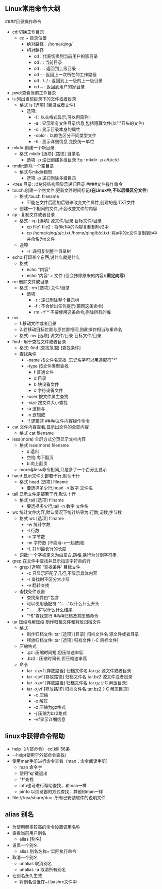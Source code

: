 ## Linux常用命令大纲
####目录操作命令
- cd:切换工作目录
  - cd + 目录位置
    - 绝对路径：/home/qing/
    - 相对路径  
      - cd : 代表切换到当前用户的家目录
      - cd . : 当前目录
      - cd .. : 返回到上级目录
      - cd - : 返回上一次所在的工作路径
      - cd ../../ : 返回到上一级的上一级目录
      - cd ~ : 返回到用户的家目录
- pwd:查看当前工作目录
- ls:列出当前目录下的文件或者目录
  - 格式  ls [选项] [目录或者文件]
    - 选项:
      - -l : 以长格式显示,可以用简称ll
      - -a : 显示所有文件目录信息,包括隐藏文件(以"."开头的文件)
      - -d : 显示目录本身的属性
      - -color : 以颜色区分不同类型文件
      - -h : 显示详细信息,变换统一单位
- mkdir:创建一个新目录
  - 格式  mkdir [选项] [路径] 目录名
    - 选项 -p 递归创建多级目录 Eg : mkdir -p a/b/c/d
- rmdir:删除一个空目录
  - 格式与mkdir相同
    - 选项 -p 递归删除多级目录
- -tree 目录: 以树装结构图显示递归目录
####文件操作命令
- touch:创建一个空文件,更新文件时间标记(**在Linux中,不以后缀区分文件**)
  - 格式:touch filename
    - 不能在文件后面加后缀来改变文件属性,创建的是.TXT文件
  - 创建一个相同的文件,不会改变文件的内容 
- cp : 复制文件或者目录
  - 格式 : cp [选项] 源文件/目录  目标文件/目录
    - cp file1 file2 : 将file1中的内容复制到file2中
    - cp /home/qing/a/c.txt  /home/qing/b/d.txt :将a中的c文件复制到b中并命名为d文件
  - 选项 
    - -r :递归复制整个目录树 
- echo:打印某个东西,说什么就是什么
  - 格式 
    - echo "内容"
    - echo '内容' > 文件 (但会抹除原来的内容)(**重定向写**)
- rm 删除文件或目录
  - 格式 : rm [选项] 文件/目录
    - 选项 :
      - -r : 递归删除整个目录树
      - -f : 不会给出任何提示(慎用这条命令)
      - rm -rf * 不要使用这条命令,删除所有的库
- mv 
  - 1.移动文件或者目录
  - 2.若移动目标位置与原位置相同,则此操作相当与重命名
  - 格式: mv [选项] 源文件/目录 目标文件/目录
- find : 用于查找文件或者目录
  - 格式: find [查找范围] [查找条件]
  - 查找条件
    - -name 按文件名查找 ,忘记名字可以用通配符"*"
    - -type 按文件类型查找
      - f 普通文件
      - d 目录
      - b 块设备文件
      - c 字符设备文件
    -  -user 按文件属主查找
    -  -size 按文件大小查找
    -  -a 逻辑与
    -  -o 逻辑或
    -  -! 逻辑非
####文件内容操作命令
- cat 文件内容查看,显示出文件的全部内容
  - 格式 cat filename
- less(more) 全屏方式分页显示文档内容
  - 格式 less(more) filename
    - q:退出
    - 空格:向下翻页
    - b:向上翻页
  - more与less命令相同,只是多了一个百分比显示
- haed 显示文件头部若干行,默认十行
  - 格式 head [选项] filname
    - 要选择多少行,head -n 数字 文件名
- tail 显示文件尾部若干行,默认十行
  - 格式 tail [选项] filname
    - 要选择多少行,tail -n 数字 文件名
- wc 统计文件内容,默认情况下统计结果为:行数,词数,字节数
  - 格式 wc [选项] filname
    - -w 统计字数
    - -l 行数
    - -c 字节数
    - -m 字符数 (不能与-c一起使用)
    - -L 打印最长行的长度
  - 词数:一个字被定义为由空白,跳格,换行为分割字符串.
- grep 在文件中查找并显示指定字符串的行
  - grep [选项] '查找条件' 目标文件
    - -c 只显示匹配了几行,不显示具体内容
    - -r 查找时不区分大小写
    - -v 翻转查找
  - 查找条件设置
    - 查找条件由''包含
    - 可以使用通配符,"^......"以什么什么开头
    - "........$"以什么什么结尾
    - "^$"查找空行
####归档及其压缩命令
- tar 压缩与解压缩 制作归档文件和释放归档文件
  - 格式 
    - 制作归档文件: tar [选项] [目录] 归档文件名  源文件或者目录
    - 释放归档文件: tar [选项] 归档文件 [-C 目标文件]
  - 压缩格式
    - .gz :压缩时间短,但压缩速率低
    - .bz2 : 压缩时间长,但压缩速率高
  - 命令
    - tar -czvf [存放路径] 归档文件名.tar.gz 源文件或者目录
    - tar -cjvf [存放路径] 归档文件名.tar.bz2 源文件或者目录
    - tar -xzvf [存放路径] 归档文件名.tar.gz [-C 解压目录]
    - tar -xjvf [存放路径] 归档文件名.tar.bz2 [-C 解压目录]
      - -c 压缩 
      - -x 解压
      - -z 压缩为gz格式 
      - -j 压缩为bz2格式
      - -vf显示详细信息 
## linux中获得命令帮助
- help（内部命令） cd,kill 56条
- --help(使用于外部命令查找)
- 使用man手册进行命令查看（man：命令阅读手册）
  - man 命令字
  - 使用"**q**"键退出
  - "**/**"查找
  - info也可进行帮助查找，和man一样
  - pinfo 以浏览器的方式查找，其他和man一样
- file:///usr/share/doc :所有已安装软件的说明文件
## alias 别名
- 为使用频率较高的命令设置调用名称
- 查看当前用户别名
  - alias [别名]
- 设置一个别名
  - alias 别名名称='实际执行命令'
- 取消一个别名
  - unalias 取消别名
  - unalias -a 取消所有别名
- 让别名永久生效
  - 将别名设置在~/.bashrc文件中